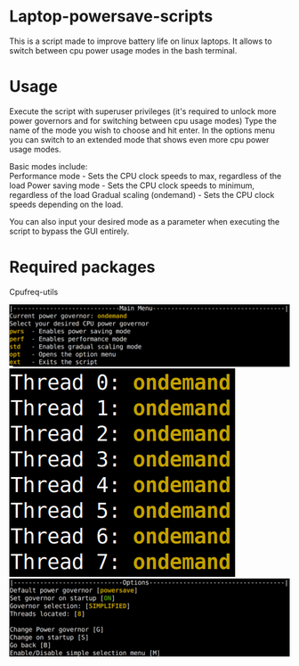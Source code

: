 # Laptop-powersave-scripts
This is a script made to improve battery life on linux laptops.
It allows to switch between cpu power usage modes in the bash terminal.

# Usage
Execute the script with superuser privileges (it's required to unlock more power governors and for switching between cpu usage modes)
Type the name of the mode you wish to choose and hit enter.
In the options menu you can switch to an extended mode that shows even more cpu power usage modes.

Basic modes include:    
Performance mode - Sets the CPU clock speeds to max, regardless of the load
Power saving mode - Sets the CPU clock speeds to minimum, regardless of the load
Gradual scaling (ondemand) - Sets the CPU clock speeds depending on the load.

You can also input your desired mode as a parameter when executing the script to bypass the GUI entirely.  

# Required packages
Cpufreq-utils
    
![Screenshot](head/scr1.png)
![Screenshot](head/scr2.png)
![Screenshot](head/scr3.png)
